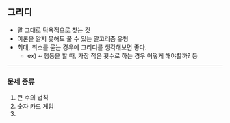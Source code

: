## 그리디 

- 말 그대로 탐욕적으로 찾는 것
- 이론을 알지 못해도 풀 수 있는 알고리즘 유형
- 최대, 최소를 묻는 경우에 그리디를 생각해보면 좋다.
    - ex) ~ 행동을 할 때, 가장 적은 횟수로 하는 경우 어떻게 해야할까? 등
---
### 문제 종류

1. 큰 수의 법칙
2. 숫자 카드 게임
3. 
